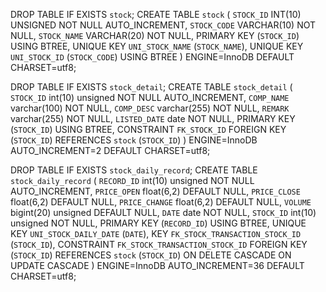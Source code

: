 DROP TABLE IF EXISTS `stock`;
CREATE TABLE `stock` (
  `STOCK_ID` INT(10) UNSIGNED NOT NULL AUTO_INCREMENT,
  `STOCK_CODE` VARCHAR(10) NOT NULL,
  `STOCK_NAME` VARCHAR(20) NOT NULL,
  PRIMARY KEY (`STOCK_ID`) USING BTREE,
  UNIQUE KEY `UNI_STOCK_NAME` (`STOCK_NAME`),
  UNIQUE KEY `UNI_STOCK_ID` (`STOCK_CODE`) USING BTREE
) ENGINE=InnoDB DEFAULT CHARSET=utf8;


DROP TABLE IF EXISTS `stock_detail`;
CREATE TABLE  `stock_detail` (
 `STOCK_ID` int(10) unsigned NOT NULL AUTO_INCREMENT,
 `COMP_NAME` varchar(100) NOT NULL,
 `COMP_DESC` varchar(255) NOT NULL,
 `REMARK` varchar(255) NOT NULL,
 `LISTED_DATE` date NOT NULL,
 PRIMARY KEY (`STOCK_ID`) USING BTREE,
 CONSTRAINT `FK_STOCK_ID` FOREIGN KEY (`STOCK_ID`) REFERENCES `stock` (`STOCK_ID`)
) ENGINE=InnoDB AUTO_INCREMENT=2 DEFAULT CHARSET=utf8;

DROP TABLE IF EXISTS `stock_daily_record`;
CREATE TABLE  `stock_daily_record` (
  `RECORD_ID` int(10) unsigned NOT NULL AUTO_INCREMENT,
  `PRICE_OPEN` float(6,2) DEFAULT NULL,
  `PRICE_CLOSE` float(6,2) DEFAULT NULL,
  `PRICE_CHANGE` float(6,2) DEFAULT NULL,
  `VOLUME` bigint(20) unsigned DEFAULT NULL,
  `DATE` date NOT NULL,
  `STOCK_ID` int(10) unsigned NOT NULL,
  PRIMARY KEY (`RECORD_ID`) USING BTREE,
  UNIQUE KEY `UNI_STOCK_DAILY_DATE` (`DATE`),
  KEY `FK_STOCK_TRANSACTION_STOCK_ID` (`STOCK_ID`),
  CONSTRAINT `FK_STOCK_TRANSACTION_STOCK_ID` FOREIGN KEY (`STOCK_ID`)
  REFERENCES `stock` (`STOCK_ID`) ON DELETE CASCADE ON UPDATE CASCADE
) ENGINE=InnoDB AUTO_INCREMENT=36 DEFAULT CHARSET=utf8;